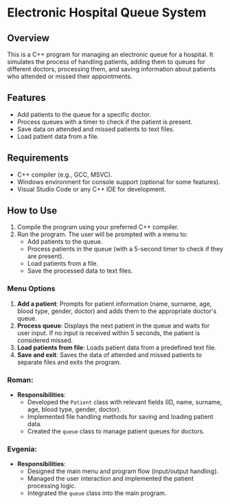 # Electronic Hospital Queue System

## Overview
This is a C++ program for managing an electronic queue for a hospital. It simulates the process of handling patients, adding them to queues for different doctors, processing them, and saving information about patients who attended or missed their appointments.

## Features
- Add patients to the queue for a specific doctor.
- Process queues with a timer to check if the patient is present.
- Save data on attended and missed patients to text files.
- Load patient data from a file.

## Requirements
- C++ compiler (e.g., GCC, MSVC).
- Windows environment for console support (optional for some features).
- Visual Studio Code or any C++ IDE for development.

## How to Use
1. Compile the program using your preferred C++ compiler.
2. Run the program. The user will be prompted with a menu to:
   - Add patients to the queue.
   - Process patients in the queue (with a 5-second timer to check if they are present).
   - Load patients from a file.
   - Save the processed data to text files.

### Menu Options
1. **Add a patient**: Prompts for patient information (name, surname, age, blood type, gender, doctor) and adds them to the appropriate doctor's queue.
2. **Process queue**: Displays the next patient in the queue and waits for user input. If no input is received within 5 seconds, the patient is considered missed.
3. **Load patients from file**: Loads patient data from a predefined text file.
4. **Save and exit**: Saves the data of attended and missed patients to separate files and exits the program.

### Roman:
- **Responsibilities**:
  - Developed the `Patient` class with relevant fields (ID, name, surname, age, blood type, gender, doctor).
  - Implemented file handling methods for saving and loading patient data.
  - Created the `queue` class to manage patient queues for doctors.

### Evgenia:
- **Responsibilities**:
  - Designed the main menu and program flow (input/output handling).
  - Managed the user interaction and implemented the patient processing logic.
  - Integrated the `queue` class into the main program.
